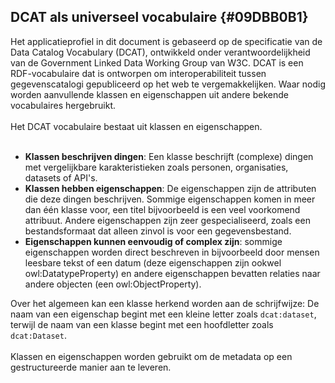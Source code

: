 ## DCAT als universeel vocabulaire {#09DBB0B1}
Het applicatieprofiel in dit document is gebaseerd op de specificatie van de Data Catalog Vocabulary (DCAT), ontwikkeld onder verantwoordelijkheid van de Government Linked Data Working Group van W3C. DCAT is een RDF-vocabulaire dat is ontworpen om interoperabiliteit tussen gegevenscatalogi gepubliceerd op het web te vergemakkelijken. Waar nodig worden aanvullende klassen en eigenschappen uit andere bekende vocabulaires hergebruikt.
<br/>
<br/>
Het DCAT vocabulaire bestaat uit klassen en eigenschappen.
<br/>
<br/>
- <b>Klassen beschrijven dingen</b>: 
Een klasse beschrijft (complexe) dingen met vergelijkbare karakteristieken zoals personen, organisaties, datasets of API's.
- <b>Klassen hebben eigenschappen</b>: De eigenschappen zijn de attributen die deze dingen beschrijven. Sommige eigenschappen komen in meer dan één klasse voor, een titel bijvoorbeeld is een veel voorkomend attribuut. Andere eigenschappen zijn zeer gespecialiseerd, zoals een bestandsformaat dat alleen zinvol is voor een gegevensbestand.
- <b>Eigenschappen kunnen eenvoudig of complex zijn</b>: sommige eigenschappen worden direct beschreven in bijvoorbeeld door mensen leesbare tekst of een datum (deze eigenschappen zijn ookwel owl:DatatypeProperty) en andere eigenschappen bevatten relaties naar andere objecten (een owl:ObjectProperty).

Over het algemeen kan een klasse herkend worden aan de schrijfwijze: De naam van een eigenschap begint met een kleine letter zoals <code>dcat:dataset</code>, terwijl de naam van een klasse begint met een hoofdletter zoals <code>dcat:Dataset</code>.
<br/>
<br/>
Klassen en eigenschappen worden gebruikt om de metadata op een gestructureerde manier aan te leveren.
